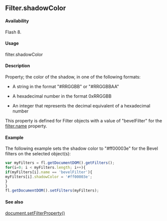 ## Filter.shadowColor

#### Availability

Flash 8.

#### Usage

filter.shadowColor

#### Description

Property; the color of the shadow, in one of the following formats:

- A string in the format "#RRGGBB" or "#RRGGBBAA"

- A hexadecimal number in the format 0xRRGGBB

- An integer that represents the decimal equivalent of a hexadecimal number

This property is defined for Filter objects with a value of "bevelFilter" for the [filter.name](../Filter_object/filter13.md) property.

#### Example

The following example sets the shadow color to "#ff00003e" for the Bevel filters on the selected object(s):

```javascript
var myFilters = fl.getDocumentDOM().getFilters();
for(i=0; i < myFilters.length; i++){
if(myFilters[i].name == 'bevelFilter'){
myFilters[i].shadowColor = '#ff00003e';
}
}
fl.getDocumentDOM().setFilters(myFilters);

```

#### See also

[document.setFilterProperty()](../Document_object/docum520.md)
